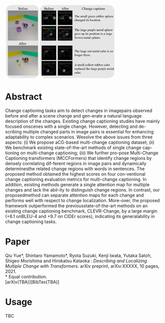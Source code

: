<img src="image/MCCFormers_teaser.png" style="width:70%;max-width:500px;margin-left:auto;margin-right:auto;" />

# Abstract
Change captioning tasks aim to detect changes in imagepairs observed before and after a scene change and gen-erate a natural language description of the changes. Existing change captioning studies have mainly focused onscenes with a single change. However, detecting and de-scribing multiple changed parts in image pairs is essential for enhancing adaptability to complex scenarios. Wesolve the above issues from three aspects: (i) We propose aCG-based multi-change captioning dataset; (ii) We benchmark existing state-of-the-art methods of single change cap-tioning on multi-change captioning; (iii) We further pro-pose Multi-Change Captioning transformers (MCCFormers) that identify change regions by densely correlating dif-ferent regions in image pairs and dynamically determinesthe related change regions with words in sentences. The proposed method obtained the highest scores on four con-ventional change captioning evaluation metrics for multi-change captioning. In addition, existing methods generate a single attention map for multiple changes and lack the abil-ity to distinguish change regions. In contrast, our proposedmethod can separate attention maps for each change and performs well with respect to change localization. More-over, the proposed framework outperformed the previousstate-of-the-art methods on an existing change captioning benchmark, CLEVR-Change, by a large margin (+6.1 onBLEU-4 and +9.7 on CIDEr scores), indicating its generalability in change captioning tasks.

# Paper
Qiu Yue\*, Shintaro Yamamoto\*, Ryota Suzuki, Kenji Iwata, Yutaka Satoh, Shigeo Morishima and Hirokatsu Kataoka : *Describing and Localizing Multiple Change with Transformers*. arXiv preprint, arXiv:XXXXX, 10 pages, 2021.  
\* Equal contribution.  
\[arXiv(TBA)\][BibTex(TBA)]

# Usage
TBC

